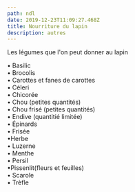 ```yaml
---
path: ndl
date: 2019-12-23T11:09:27.468Z
title: Nourriture du lapin
description: autres
---
```

Les légumes que l'on peut donner au lapin 

• Basilic\
• Brocolis\
• Carottes et fanes de carottes\
• Céleri\
• Chicorée\
• Chou (petites quantités)\
• Chou frisé (petites quantités)\
• Endive (quantitié limitée)\
• Épinards\
• Frisée\
•Herbe\
• Luzerne\
• Menthe\
• Persil\
•Pissenlit(fleurs et feuilles)\
• Scarole\
• Trèfle
